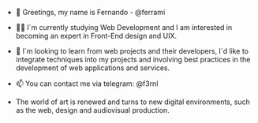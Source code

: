 - 👋 Greetings, my name is Fernando - @ferrami

- 👀🌱 I´m currently studying Web Development and I am interested in becoming an expert in Front-End design and UIX.

- 💞️ I´m looking to learn from web projects and their developers, I´d like to integrate techniques into my projects and involving best practices in the development of web applications and services.


- 📫 You can contact me via telegram: @f3rnl

- The world of art is renewed and turns to new digital environments, such as the web, design and audiovisual production.

<!---
ferrami/ferrami is a ✨ special ✨ repository because its `README.md` (this file) appears on your GitHub profile.
You can click the Preview link to take a look at your changes.
--->
